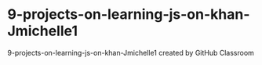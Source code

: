 # 9-projects-on-learning-js-on-khan-Jmichelle1
9-projects-on-learning-js-on-khan-Jmichelle1 created by GitHub Classroom
